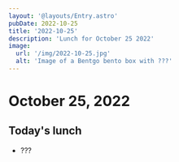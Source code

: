 ```yaml
---
layout: '@layouts/Entry.astro'
pubDate: 2022-10-25
title: '2022-10-25'
description: 'Lunch for October 25 2022'
image:
  url: '/img/2022-10-25.jpg'
  alt: 'Image of a Bentgo bento box with ???'
---
```


# October 25, 2022

## Today's lunch
* ???